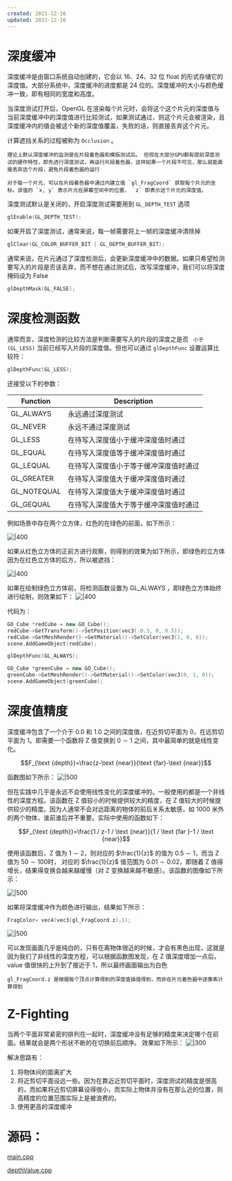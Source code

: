 ```yaml
---
created: 2021-12-16
updated: 2021-12-16
---
```

# 深度缓冲

深度缓冲是由窗口系统自动创建的，它会以 16、24、32 位 float 的形式存储它的深度值。大部分系统中，深度缓冲的进度都是 24 位的。深度缓冲的大小与颜色缓冲一致，即有相同的宽度和高度。

当深度测试打开后，OpenGL 在渲染每个片元时，会将这个这个片元的深度值与当前深度缓冲中的深度值进行比较测试，如果测试通过，则这个片元会被渲染，且深度缓冲内的值会被这个新的深度值覆盖，失败的话，则直接丢弃这个片元。

计算遮挡关系的过程被称为 `Occlusion` 。

```ad-note
理论上默认深度缓冲的监测是在片段着色器和模版测试后。 但现在大部分GPU都有提前深度测试的硬件特性，即先进行深度测试，再运行片段着色器，这样如果一个片段不可见，那么就能直接丢弃这个片段，避免片段着色器的运行
```

```ad-note
对于每一个片元，可以在片段着色器中通过内建立值 `gl_FragCoord` 获取每个片元的坐标。该值的 `x, y` 表示片元在屏幕空间中的位置， `z` 即表示这个片元的深度值。
```

深度测试默认是关闭的，开启深度测试需要用到 `GL_DEPTH_TEST` 选项
```cpp
glEnable(GL_DEPTH_TEST);
```

如果开启了深度测试，通常来说，每一帧需要将上一帧的深度缓冲清除掉
```cpp
glClear(GL_COLOR_BUFFER_BIT | GL_DEPTH_BUFFER_BIT);
```

通常来说，在片元通过了深度检测后，会更新深度缓冲中的数据。如果只希望检测要写入的片段是否该丢弃，而不想在通过测试后，改写深度缓冲，我们可以将深度掩码设为 False
```cpp
glDepthMask(GL_FALSE);
```

# 深度检测函数

通常而言，深度检测的比较方法是判断需要写入的片段的深度之是否 ` 小于(GL_LESS)` 当前已经写入片段的深度值。但也可以通过 `glDepthFunc` 设置运算比较符：
```cpp
glDepthFunc(GL_LESS);
```

还接受以下的参数：

| Function    | Description                            |
| ----------- | -------------------------------------- |
| GL_ALWAYS   | 永远通过深度测试                       |
| GL_NEVER    | 永远不通过深度测试                     |
| GL_LESS     | 在待写入深度值小于缓冲深度值时通过     |
| GL_EQUAL    | 在待写入深度值等于缓冲深度值时通过     |
| GL_LEQUAL   | 在待写入深度值小于等于缓冲深度值时通过 |
| GL_GREATER  | 在待写入深度值大于缓冲深度值时通过     |
| GL_NOTEQUAL | 在待写入深度值大于缓冲深度值时通过     |
| GL_GEQUAL   | 在待写入深度值大于等于缓冲深度值时通过 |

 例如场景中存在两个立方体，红色的在绿色的前面，如下所示：

 ![|400](assets/LearnOpenGL-Ch%2015%20Depth%20Testing/Untitled.png)

 如果从红色立方体的正前方进行观察，则得到的效果为如下所示，即绿色的立方体因为在红色立方体的后方，所以被遮挡：

 ![|400](assets/LearnOpenGL-Ch%2015%20Depth%20Testing/Untitled%201.png)

 如果在绘制绿色立方体前，将检测函数设置为 GL_ALWAYS ，即绿色立方体始终进行绘制，则效果如下：
 ![|400](assets/LearnOpenGL-Ch%2015%20Depth%20Testing/Untitled%202.png)

 代码为：

```cpp
GO_Cube *redCube = new GO_Cube();
redCube->GetTransform()->SetPosition(vec3(-0.3, 0, 0.5));
redCube->GetMeshRender()->GetMaterial()->SetColor(vec3(1, 0, 0));
scene.AddGameObject(redCube);

glDepthFunc(GL_ALWAYS);

GO_Cube *greenCube = new GO_Cube();
greenCube->GetMeshRender()->GetMaterial()->SetColor(vec3(0, 1, 0));
scene.AddGameObject(greenCube);
```

# 深度值精度

深度缓冲包含了一个介于 0.0 和 1.0 之间的深度值，在近剪切平面为 0，在远剪切平面为 1。即需要一个函数将 Z 值变换到 $0 \sim 1$ 之间，其中最简单的就是线性变化。

$$F_{\text {depth}}=\frac{z-\text {near}}{\text {far}-\text {near}}$$

函数图如下所示：
![|500](assets/LearnOpenGL-Ch%2015%20Depth%20Testing/image-20211216223132789.png)

但在实践中几乎是永远不会使用线性变化的深度缓冲的。一般使用的都是一个非线性的深度方程。该函数在 Z 值较小的时候提供较大的精度，在 Z 值较大的时候提供较少的精度。因为人通常不会对远距离的物体的前后关系太敏感，如 1000 米外的两个物体，谁前谁后并不重要。实际中使用的函数如下：

$$F_{\text {depth}}=\frac{1 / z-1 / \text {near}}{1 / \text {far }-1 / \text {near}}$$

使用该函数后，Z 值为 $1 \sim 2$，则对应的 $\frac{1}{z}$ 的值为 $0.5 \sim 1$，而当 Z 值为 $50\sim 100$时， 对应的 $\frac{1}{z}$ 值范围为 $0.01 \sim 0.02$，即随着 Z 值得增长，结果得变换会越来越缓慢（对 Z 变换越来越不敏感）。该函数的图像如下所示：

![|500](assets/LearnOpenGL-Ch%2015%20Depth%20Testing/Untitled%204.png)

如果将深度缓冲作为颜色进行输出，结果如下所示：

```cpp
FragColor= vec4(vec3(gl_FragCoord.z),1);
```

![|500](assets/LearnOpenGL-Ch%2015%20Depth%20Testing/Untitled%205.png)

可以发现画面几乎是纯白的，只有在离物体很近的时候，才会有黑色出现，这就是因为我们了非线性的深度方程，可以根据函数图发现，在 Z 值深度增加一点后，value 值很快的上升到了接近于 1，所以最终画面输出为白色

```ad-warning
gl_FragCoord.z 是根据每个顶点计算得到的深度值插值得到，而非在片元着色器中逐像素计算得到
```

# Z-Fighting

当两个平面非常紧密的排列在一起时，深度缓冲没有足够的精度来决定哪个在前面。结果就会是两个形状不断的在切换前后顺序。 效果如下所示：
![|300](assets/LearnOpenGL-Ch%2015%20Depth%20Testing/Untitled%206.png)

解决思路有：

1.  将物体间的距离扩大
2.  将近剪切平面设远一些。因为在靠近近剪切平面时，深度测试的精度是很高的，而如果将近剪切屏幕设得很小，而实际上物体并没有在那么近的位置，则高精度的位置范围实际上是被浪费的。
3.  使用更高的深度缓冲

# 源码：

 [main.cpp](https://raw.githubusercontent.com/xuejiaW/Study-Notes/master/LearnOpenGL_VSCode/src/13.DepthTesting/main.cpp)

 [depthValue.cpp](https://raw.githubusercontent.com/xuejiaW/Study-Notes/master/LearnOpenGL_VSCode/src/13.DepthTesting/depthValue.frag)
